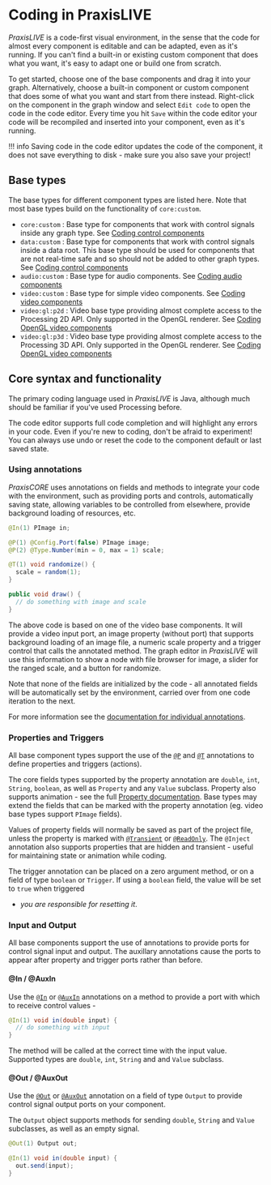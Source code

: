 # Coding in PraxisLIVE

_PraxisLIVE_ is a code-first visual environment, in the sense that the code for almost
every component is editable and can be adapted, even as it's running. If you can't find
a built-in or existing custom component that does what you want, it's easy to adapt one
or build one from scratch.

To get started, choose one of the base components and drag it into your graph. Alternatively,
choose a built-in component or custom component that does some of what you want and start from
there instead. Right-click on the component in the graph window and select `Edit code` to open
the code in the code editor. Every time you hit `Save` within the code editor your code will be
recompiled and inserted into your component, even as it's running. 

!!! info
    Saving code in the code editor updates the code of the component, it does
    not save everything to disk - make sure you also save your project!

## Base types

The base types for different component types are listed here. Note that most base types
build on the functionality of `core:custom`.

 - `core:custom` : Base type for components that work with control signals inside any
graph type. See [Coding control components](coding-core.md)
 - `data:custom` : Base type for components that work with control signals inside a
data root. This base type should be used for components that are not real-time safe and
so should not be added to other graph types. See [Coding control components](coding-core.md)
 - `audio:custom` : Base type for audio components. See [Coding audio components](coding-audio.md)
 - `video:custom` : Base type for simple video components. See [Coding video components](coding-video.md)
 - `video:gl:p2d` : Video base type providing almost complete access to the Processing 2D API.
Only supported in the OpenGL renderer. See [Coding OpenGL video components](coding-video-gl.md)
 - `video:gl:p3d` : Video base type providing almost complete access to the Processing 3D API.
Only supported in the OpenGL renderer. See [Coding OpenGL video components](coding-video-gl.md)

## Core syntax and functionality

The primary coding language used in _PraxisLIVE_ is Java, although much should be familiar
if you've used Processing before.

The code editor supports full code completion and will highlight any errors in your code. Even if
you're new to coding, don't be afraid to experiment! You can always use undo or reset the code
to the component default or last saved state.

### Using annotations

_PraxisCORE_ uses annotations on fields and methods to integrate your code with the environment,
such as providing ports and controls, automatically saving state, allowing variables to be controlled
from elsewhere, provide background loading of resources, etc.

```java
@In(1) PImage in;

@P(1) @Config.Port(false) PImage image;
@P(2) @Type.Number(min = 0, max = 1) scale;

@T(1) void randomize() {
  scale = random(1);
}

public void draw() {
  // do something with image and scale
}
```

The above code is based on one of the video base components. It will provide a video input port, an
image property (without port) that supports background loading of an image file, a numeric scale property and a
trigger control that calls the annotated method. The graph editor in _PraxisLIVE_ will use this information to
show a node with file browser for image, a slider for the ranged scale, and a button for randomize.

Note that none of the fields are initialized by the code - all annotated fields will be automatically set by
the environment, carried over from one code iteration to the next.

For more information see the [documentation for individual annotations](coding-annotations.md).

### Properties and Triggers

All base component types support the use of the [`@P`](coding-annotations.md#p) and [`@T`](coding-annotations.md#t)
annotations to define properties and triggers (actions).

The core fields types supported by the property annotation are `double`, `int`, `String`, `boolean`, as well
as `Property` and any `Value` subclass. Property also supports animation - see the full 
[Property documentation](coding-properties.md). Base types may extend the fields that can be marked
with the property annotation (eg. video base types support `PImage` fields).

Values of property fields will normally be saved as part of the project file, unless
the property is marked with [`@Transient`](coding-annotations-extra.md#transient) or
[`@ReadOnly`](coding-annotations-extra.md#readonly). The `@Inject` annotation also supports
properties that are hidden and transient - useful for maintaining state or animation while coding.

The trigger annotation can be placed on a zero argument method, or on a field of type `boolean`
or `Trigger`. If using a `boolean` field, the value will be set to `true` when triggered
- _you are responsible for resetting it_.

### Input and Output

All base components support the use of annotations to provide ports for control
signal input and output. The auxillary annotations cause the ports to appear after
property and trigger ports rather than before.

#### @In / @AuxIn

Use the [`@In`](coding-annotations.md#in) or [`@AuxIn`](coding-annotations.md#auxin) annotations on a
method to provide a port with which to receive control values -

```java
@In(1) void in(double input) {
  // do something with input
}
```

The method will be called at the correct time with the input value. Supported types are
`double`, `int`, `String` and and `Value` subclass.

#### @Out / @AuxOut

Use the [`@Out`](coding-annotations.md#out) or [`@AuxOut`](coding-annotations.md#auxout) annotation
on a field of type `Output` to provide control signal output ports on your component.

The `Output` object supports methods for sending `double`, `String` and `Value` subclasses,
as well as an empty signal.

```java
@Out(1) Output out;

@In(1) void in(double input) {
  out.send(input);
}
```
